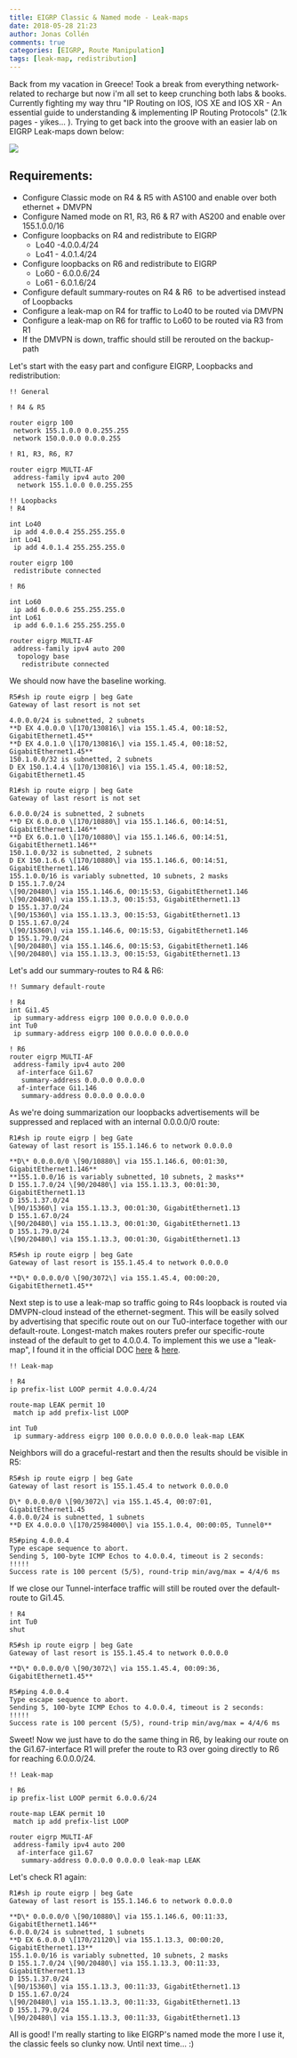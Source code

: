 ```yaml
---
title: EIGRP Classic & Named mode - Leak-maps
date: 2018-05-28 21:23
author: Jonas Collén
comments: true
categories: [EIGRP, Route Manipulation]
tags: [leak-map, redistribution]
---
```

Back from my vacation in Greece! Took a break from everything network-related to recharge but now i'm all set to keep crunching both labs & books. Currently fighting my way thru "IP Routing on IOS, IOS XE and IOS XR - An essential guide to understanding & implementing IP Routing Protocols" (2.1k pages - yikes... ). Trying to get back into the groove with an easier lab on EIGRP Leak-maps down below: 

![](/assets/images/2018/05/full_topologydmvpn.png)

Requirements:
-------------

*   Configure Classic mode on R4 & R5 with AS100 and enable over both ethernet + DMVPN
*   Configure Named mode on R1, R3, R6 & R7 with AS200 and enable over 155.1.0.0/16
*   Configure loopbacks on R4 and redistribute to EIGRP
    *   Lo40 -4.0.0.4/24
    *   Lo41 - 4.0.1.4/24
*   Configure loopbacks on R6 and redistribute to EIGRP
    *   Lo60 - 6.0.0.6/24
    *   Lo61 - 6.0.1.6/24
*   Configure default summary-routes on R4 & R6  to be advertised instead of Loopbacks
*   Configure a leak-map on R4 for traffic to Lo40 to be routed via DMVPN
*   Configure a leak-map on R6 for traffic to Lo60 to be routed via R3 from R1
*   If the DMVPN is down, traffic should still be rerouted on the backup-path

Let's start with the easy part and configure EIGRP, Loopbacks and redistribution:

```
!! General

! R4 & R5

router eigrp 100
 network 155.1.0.0 0.0.255.255
 network 150.0.0.0 0.0.0.255

! R1, R3, R6, R7

router eigrp MULTI-AF
 address-family ipv4 auto 200
  network 155.1.0.0 0.0.255.255

!! Loopbacks
! R4

int Lo40
 ip add 4.0.0.4 255.255.255.0
int Lo41
 ip add 4.0.1.4 255.255.255.0

router eigrp 100
 redistribute connected

! R6

int Lo60
 ip add 6.0.0.6 255.255.255.0
int Lo61
 ip add 6.0.1.6 255.255.255.0

router eigrp MULTI-AF
 address-family ipv4 auto 200
  topology base 
   redistribute connected
```
We should now have the baseline working.

	R5#sh ip route eigrp | beg Gate
	Gateway of last resort is not set

	4.0.0.0/24 is subnetted, 2 subnets
	**D EX 4.0.0.0 \[170/130816\] via 155.1.45.4, 00:18:52, GigabitEthernet1.45**
	**D EX 4.0.1.0 \[170/130816\] via 155.1.45.4, 00:18:52, GigabitEthernet1.45**
	150.1.0.0/32 is subnetted, 2 subnets
	D EX 150.1.4.4 \[170/130816\] via 155.1.45.4, 00:18:52, GigabitEthernet1.45

	R1#sh ip route eigrp | beg Gate
	Gateway of last resort is not set

	6.0.0.0/24 is subnetted, 2 subnets
	**D EX 6.0.0.0 \[170/10880\] via 155.1.146.6, 00:14:51, GigabitEthernet1.146**
	**D EX 6.0.1.0 \[170/10880\] via 155.1.146.6, 00:14:51, GigabitEthernet1.146**
	150.1.0.0/32 is subnetted, 2 subnets
	D EX 150.1.6.6 \[170/10880\] via 155.1.146.6, 00:14:51, GigabitEthernet1.146
	155.1.0.0/16 is variably subnetted, 10 subnets, 2 masks
	D 155.1.7.0/24 
	\[90/20480\] via 155.1.146.6, 00:15:53, GigabitEthernet1.146
	\[90/20480\] via 155.1.13.3, 00:15:53, GigabitEthernet1.13
	D 155.1.37.0/24 
	\[90/15360\] via 155.1.13.3, 00:15:53, GigabitEthernet1.13
	D 155.1.67.0/24 
	\[90/15360\] via 155.1.146.6, 00:15:53, GigabitEthernet1.146
	D 155.1.79.0/24 
	\[90/20480\] via 155.1.146.6, 00:15:53, GigabitEthernet1.146
	\[90/20480\] via 155.1.13.3, 00:15:53, GigabitEthernet1.13

Let's add our summary-routes to R4 & R6:

```
!! Summary default-route

! R4
int Gi1.45
 ip summary-address eigrp 100 0.0.0.0 0.0.0.0
int Tu0
 ip summary-address eigrp 100 0.0.0.0 0.0.0.0

! R6
router eigrp MULTI-AF
 address-family ipv4 auto 200
  af-interface Gi1.67
   summary-address 0.0.0.0 0.0.0.0
  af-interface Gi1.146
   summary-address 0.0.0.0 0.0.0.0
```

As we're doing summarization our loopbacks advertisements will be suppressed and replaced with an internal 0.0.0.0/0 route:

	R1#sh ip route eigrp | beg Gate
	Gateway of last resort is 155.1.146.6 to network 0.0.0.0

	**D\* 0.0.0.0/0 \[90/10880\] via 155.1.146.6, 00:01:30, GigabitEthernet1.146**
	**155.1.0.0/16 is variably subnetted, 10 subnets, 2 masks**
	D 155.1.7.0/24 \[90/20480\] via 155.1.13.3, 00:01:30, GigabitEthernet1.13
	D 155.1.37.0/24 
	\[90/15360\] via 155.1.13.3, 00:01:30, GigabitEthernet1.13
	D 155.1.67.0/24 
	\[90/20480\] via 155.1.13.3, 00:01:30, GigabitEthernet1.13
	D 155.1.79.0/24 
	\[90/20480\] via 155.1.13.3, 00:01:30, GigabitEthernet1.13

	R5#sh ip route eigrp | beg Gate
	Gateway of last resort is 155.1.45.4 to network 0.0.0.0

	**D\* 0.0.0.0/0 \[90/3072\] via 155.1.45.4, 00:00:20, GigabitEthernet1.45**

Next step is to use a leak-map so traffic going to R4s loopback is routed via DMVPN-cloud instead of the ethernet-segment. This will be easily solved by advertising that specific route out on our Tu0-interface together with our default-route. Longest-match makes routers prefer our specific-route instead of the default to get to 4.0.0.4. To implement this we use a "leak-map", I found it in the official DOC [here](https://www.cisco.com/c/en/us/td/docs/ios-xml/ios/iproute_eigrp/command/ire-cr-book/ire-i1.html#wp2135400909) & [here](https://www.cisco.com/c/en/us/td/docs/ios-xml/ios/iproute_eigrp/configuration/15-mt/ire-15-mt-book/ire-enhanced-igrp.html#GUID-87869953-0896-4333-8EE5-B747855C7108).

```
!! Leak-map

! R4
ip prefix-list LOOP permit 4.0.0.4/24

route-map LEAK permit 10
 match ip add prefix-list LOOP

int Tu0
 ip summary-address eigrp 100 0.0.0.0 0.0.0.0 leak-map LEAK
```

Neighbors will do a graceful-restart and then the results should be visible in R5:

	R5#sh ip route eigrp | beg Gate
	Gateway of last resort is 155.1.45.4 to network 0.0.0.0

	D\* 0.0.0.0/0 \[90/3072\] via 155.1.45.4, 00:07:01, GigabitEthernet1.45
	4.0.0.0/24 is subnetted, 1 subnets
	**D EX 4.0.0.0 \[170/25984000\] via 155.1.0.4, 00:00:05, Tunnel0**

	R5#ping 4.0.0.4
	Type escape sequence to abort.
	Sending 5, 100-byte ICMP Echos to 4.0.0.4, timeout is 2 seconds:
	!!!!!
	Success rate is 100 percent (5/5), round-trip min/avg/max = 4/4/6 ms

If we close our Tunnel-interface traffic will still be routed over the default-route to Gi1.45.

	! R4
	int Tu0
	shut

	R5#sh ip route eigrp | beg Gate
	Gateway of last resort is 155.1.45.4 to network 0.0.0.0

	**D\* 0.0.0.0/0 \[90/3072\] via 155.1.45.4, 00:09:36, GigabitEthernet1.45**

	R5#ping 4.0.0.4 
	Type escape sequence to abort.
	Sending 5, 100-byte ICMP Echos to 4.0.0.4, timeout is 2 seconds:
	!!!!!
	Success rate is 100 percent (5/5), round-trip min/avg/max = 4/4/6 ms

Sweet! Now we just have to do the same thing in R6, by leaking our route on the Gi1.67-interface R1 will prefer the route to R3 over going directly to R6 for reaching 6.0.0.0/24.

```
!! Leak-map

! R6
ip prefix-list LOOP permit 6.0.0.6/24

route-map LEAK permit 10
 match ip add prefix-list LOOP

router eigrp MULTI-AF
 address-family ipv4 auto 200
  af-interface gi1.67
   summary-address 0.0.0.0 0.0.0.0 leak-map LEAK
```

Let's check R1 again:

	R1#sh ip route eigrp | beg Gate
	Gateway of last resort is 155.1.146.6 to network 0.0.0.0

	**D\* 0.0.0.0/0 \[90/10880\] via 155.1.146.6, 00:11:33, GigabitEthernet1.146**
	6.0.0.0/24 is subnetted, 1 subnets
	**D EX 6.0.0.0 \[170/21120\] via 155.1.13.3, 00:00:20, GigabitEthernet1.13**
	155.1.0.0/16 is variably subnetted, 10 subnets, 2 masks
	D 155.1.7.0/24 \[90/20480\] via 155.1.13.3, 00:11:33, GigabitEthernet1.13
	D 155.1.37.0/24 
	\[90/15360\] via 155.1.13.3, 00:11:33, GigabitEthernet1.13
	D 155.1.67.0/24 
	\[90/20480\] via 155.1.13.3, 00:11:33, GigabitEthernet1.13
	D 155.1.79.0/24 
	\[90/20480\] via 155.1.13.3, 00:11:33, GigabitEthernet1.13

All is good! I'm really starting to like EIGRP's named mode the more I use it, the classic feels so clunky now. Until next time... :)